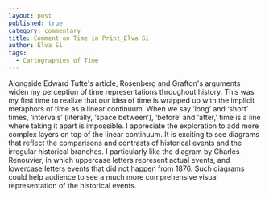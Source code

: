 ```yaml
---
layout: post
published: true
category: commentary
title: Comment on Time in Print_Elva Si
author: Elva Si
tags:
  - Cartographies of Time
---
```

Alongside Edward Tufte's article, Rosenberg and Grafton's arguments widen my perception of time representations throughout history. This was my first time to realize that our idea of time is wrapped up with the implicit metaphors of time as a linear continuum. When we say ‘long’ and ‘short’ times, ‘intervals’ (literally, ‘space between’), ‘before’ and ‘after,’ time is a line where taking it apart is impossible. I appreciate the exploration to add more complex layers on top of the linear continuum. It is exciting to see diagrams that reflect the comparisons and contrasts of historical events and the irregular historical branches. I particularly like the diagram by Charles Renouvier, in which uppercase letters represent actual events, and lowercase letters events that did not happen from 1876. Such diagrams could help audience to see a much more comprehensive visual representation of the historical events.
